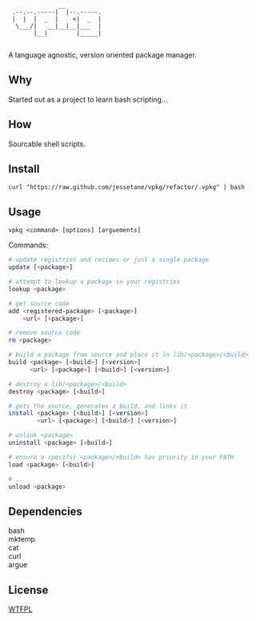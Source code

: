 ```
              __          
 .--.--.-----|  |--.-----.
 |  |  |  _  |    <|  _  |
  \___/|   __|__|__|___  |
       |__|        |_____|
	
```
A language agnostic, version oriented package manager.

## Why
Started out as a project to learn bash scripting...

## How
Sourcable shell scripts.

## Install
`curl "https://raw.github.com/jessetane/vpkg/refactor/.vpkg" | bash`

## Usage
`vpkg <command> [options] [arguements]`  

Commands:  
```bash
# update registries and recipes or just a single package
update [<package>]

# attempt to lookup a package in your registries
lookup <package>

# get source code
add <registered-package> [<package>]
    <url> [<package>]

# remove source code
rm <package>

# build a package from source and place it in lib/<package>/<build>
build <package> [<build>] [<version>]
      <url> [<package>] [<build>] [<version>]

# destroy a lib/<package>/<build>
destroy <package> [<build>]

# gets the source, generates a build, and links it
install <package> [<build>] [<version>]
        <url> [<package>] [<build>] [<version>]

# unlink <package>
uninstall <package> [<build>]

# ensure a specific <package>/<build> has priority in your PATH
load <package> [<build>]

# ..
unload <package>
```

## Dependencies
bash  
mktemp  
cat  
curl  
argue  

## License
[WTFPL](http://www.wtfpl.net/txt/copying/)
